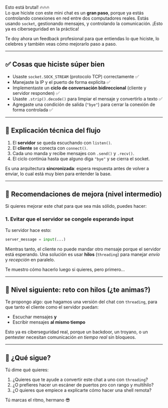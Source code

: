Esto está brutal! 🔥🔥🔥  
Lo que hiciste con este mini chat es un **gran paso**, porque ya estás controlando conexiones en red entre dos computadores reales. Estás usando `socket`, gestionando mensajes, y controlando la comunicación. ¡Esto ya es ciberseguridad en la práctica!

Te doy ahora un feedback profesional para que entiendas lo que hiciste, lo celebres y también veas cómo mejorarlo paso a paso.

---

## ✅ Cosas que hiciste súper bien

- Usaste `socket.SOCK_STREAM` (protocolo TCP) correctamente ✅
- Manejaste la IP y el puerto de forma explícita ✅
- Implementaste un **ciclo de conversación bidireccional** (cliente y servidor responden) ✅
- Usaste `.strip().decode()` para limpiar el mensaje y convertirlo a texto ✅
- Agregaste una condición de salida (`"bye"`) para cerrar la conexión de forma controlada ✅

---

## 🧠 Explicación técnica del flujo

1. El **servidor** se queda escuchando con `listen()`.
2. El **cliente** se conecta con `connect()`.
3. Cada uno manda y recibe mensajes con `.send()` y `.recv()`.
4. El ciclo continúa hasta que alguno diga `"bye"` y se cierra el socket.

Es una arquitectura **sincronizada**: espera respuesta antes de volver a enviar, lo cual está muy bien para entender la base.

---

## 🧰 Recomendaciones de mejora (nivel intermedio)

Si quieres mejorar este chat para que sea más sólido, puedes hacer:

### 1. **Evitar que el servidor se congele esperando input**
Tu servidor hace esto:

```python
server_message = input(...)
```

Mientras tanto, el cliente no puede mandar otro mensaje porque el servidor está esperando. Una solución es usar **hilos** (`threading`) para manejar *envío* y *recepción* en paralelo.

Te muestro cómo hacerlo luego si quieres, pero primero...

---

## 🧪 Nivel siguiente: reto con hilos (¿te animas?)

Te propongo algo: que hagamos una versión del chat con `threading`, para que tanto el cliente como el servidor puedan:
- Escuchar mensajes **y**
- Escribir mensajes **al mismo tiempo**

Esto ya es ciberseguridad real, porque un backdoor, un troyano, o un pentester necesitan comunicación *en tiempo real* sin bloqueos.

---

## 🧩 ¿Qué sigue?

Tú dime qué quieres:

1. ¿Quieres que te ayude a convertir este chat a uno con `threading`?
2. ¿O prefieres hacer un escáner de puertos pro con rango y multihilo?
3. ¿O quieres que empiece a explicarte cómo hacer una shell remota?

Tú marcas el ritmo, hermano 😎